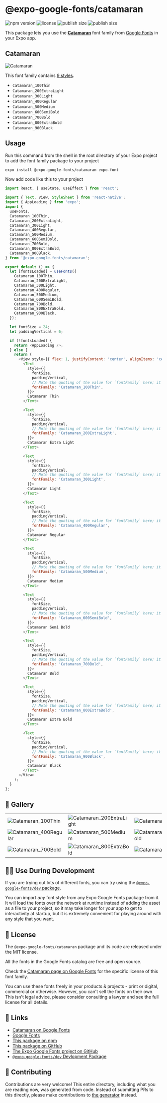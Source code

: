 # @expo-google-fonts/catamaran

![npm version](https://flat.badgen.net/npm/v/@expo-google-fonts/catamaran)
![license](https://flat.badgen.net/github/license/expo/google-fonts)
![publish size](https://flat.badgen.net/packagephobia/install/@expo-google-fonts/catamaran)
![publish size](https://flat.badgen.net/packagephobia/publish/@expo-google-fonts/catamaran)

This package lets you use the [**Catamaran**](https://fonts.google.com/specimen/Catamaran) font family from [Google Fonts](https://fonts.google.com/) in your Expo app.

## Catamaran

![Catamaran](./font-family.png)

This font family contains [9 styles](#-gallery).

- `Catamaran_100Thin`
- `Catamaran_200ExtraLight`
- `Catamaran_300Light`
- `Catamaran_400Regular`
- `Catamaran_500Medium`
- `Catamaran_600SemiBold`
- `Catamaran_700Bold`
- `Catamaran_800ExtraBold`
- `Catamaran_900Black`

## Usage

Run this command from the shell in the root directory of your Expo project to add the font family package to your project
```sh
expo install @expo-google-fonts/catamaran expo-font
```

Now add code like this to your project
```js
import React, { useState, useEffect } from 'react';

import { Text, View, StyleSheet } from 'react-native';
import { AppLoading } from 'expo';
import {
  useFonts,
  Catamaran_100Thin,
  Catamaran_200ExtraLight,
  Catamaran_300Light,
  Catamaran_400Regular,
  Catamaran_500Medium,
  Catamaran_600SemiBold,
  Catamaran_700Bold,
  Catamaran_800ExtraBold,
  Catamaran_900Black,
} from '@expo-google-fonts/catamaran';

export default () => {
  let [fontsLoaded] = useFonts({
    Catamaran_100Thin,
    Catamaran_200ExtraLight,
    Catamaran_300Light,
    Catamaran_400Regular,
    Catamaran_500Medium,
    Catamaran_600SemiBold,
    Catamaran_700Bold,
    Catamaran_800ExtraBold,
    Catamaran_900Black,
  });

  let fontSize = 24;
  let paddingVertical = 6;

  if (!fontsLoaded) {
    return <AppLoading />;
  } else {
    return (
      <View style={{ flex: 1, justifyContent: 'center', alignItems: 'center' }}>
        <Text
          style={{
            fontSize,
            paddingVertical,
            // Note the quoting of the value for `fontFamily` here; it expects a string!
            fontFamily: 'Catamaran_100Thin',
          }}>
          Catamaran Thin
        </Text>

        <Text
          style={{
            fontSize,
            paddingVertical,
            // Note the quoting of the value for `fontFamily` here; it expects a string!
            fontFamily: 'Catamaran_200ExtraLight',
          }}>
          Catamaran Extra Light
        </Text>

        <Text
          style={{
            fontSize,
            paddingVertical,
            // Note the quoting of the value for `fontFamily` here; it expects a string!
            fontFamily: 'Catamaran_300Light',
          }}>
          Catamaran Light
        </Text>

        <Text
          style={{
            fontSize,
            paddingVertical,
            // Note the quoting of the value for `fontFamily` here; it expects a string!
            fontFamily: 'Catamaran_400Regular',
          }}>
          Catamaran Regular
        </Text>

        <Text
          style={{
            fontSize,
            paddingVertical,
            // Note the quoting of the value for `fontFamily` here; it expects a string!
            fontFamily: 'Catamaran_500Medium',
          }}>
          Catamaran Medium
        </Text>

        <Text
          style={{
            fontSize,
            paddingVertical,
            // Note the quoting of the value for `fontFamily` here; it expects a string!
            fontFamily: 'Catamaran_600SemiBold',
          }}>
          Catamaran Semi Bold
        </Text>

        <Text
          style={{
            fontSize,
            paddingVertical,
            // Note the quoting of the value for `fontFamily` here; it expects a string!
            fontFamily: 'Catamaran_700Bold',
          }}>
          Catamaran Bold
        </Text>

        <Text
          style={{
            fontSize,
            paddingVertical,
            // Note the quoting of the value for `fontFamily` here; it expects a string!
            fontFamily: 'Catamaran_800ExtraBold',
          }}>
          Catamaran Extra Bold
        </Text>

        <Text
          style={{
            fontSize,
            paddingVertical,
            // Note the quoting of the value for `fontFamily` here; it expects a string!
            fontFamily: 'Catamaran_900Black',
          }}>
          Catamaran Black
        </Text>
      </View>
    );
  }
};

```

## 🔡 Gallery


||||
|-|-|-|
|![Catamaran_100Thin](./Catamaran_100Thin.ttf.png)|![Catamaran_200ExtraLight](./Catamaran_200ExtraLight.ttf.png)|![Catamaran_300Light](./Catamaran_300Light.ttf.png)||
|![Catamaran_400Regular](./Catamaran_400Regular.ttf.png)|![Catamaran_500Medium](./Catamaran_500Medium.ttf.png)|![Catamaran_600SemiBold](./Catamaran_600SemiBold.ttf.png)||
|![Catamaran_700Bold](./Catamaran_700Bold.ttf.png)|![Catamaran_800ExtraBold](./Catamaran_800ExtraBold.ttf.png)|![Catamaran_900Black](./Catamaran_900Black.ttf.png)||


## 👩‍💻 Use During Development

If you are trying out lots of different fonts, you can try using the [`@expo-google-fonts/dev` package](https://github.com/expo/google-fonts/tree/master/font-packages/dev#readme).

You can import *any* font style from any Expo Google Fonts package from it. It will load the fonts
over the network at runtime instead of adding the asset as a file to your project, so it may take longer
for your app to get to interactivity at startup, but it is extremely convenient
for playing around with any style that you want.

## 📖 License

The `@expo-google-fonts/catamaran` package and its code are released under the MIT license.

All the fonts in the Google Fonts catalog are free and open source.

Check the [Catamaran page on Google Fonts](https://fonts.google.com/specimen/Catamaran) for the specific license of this font family.

You can use these fonts freely in your products & projects - print or digital, commercial or otherwise. However, you can't sell the fonts on their own. This isn't legal advice, please consider consulting a lawyer and see the full license for all details.

## 🔗 Links

- [Catamaran on Google Fonts](https://fonts.google.com/specimen/Catamaran)
- [Google Fonts](https://fonts.google.com/)
- [This package on npm](https://www.npmjs.com/package/@expo-google-fonts/catamaran)
- [This package on GitHub](https://github.com/expo/google-fonts/tree/master/font-packages/catamaran)
- [The Expo Google Fonts project on GitHub](https://github.com/expo/google-fonts)
- [`@expo-google-fonts/dev` Devlopment Package](https://github.com/expo/google-fonts/tree/master/font-packages/dev)

## 🤝 Contributing

Contributions are very welcome! This entire directory, including what you are reading now, was generated from code. Instead of submitting PRs to this directly, please make contributions to [the generator](https://github.com/expo/google-fonts/tree/master/packages/generator) instead.
